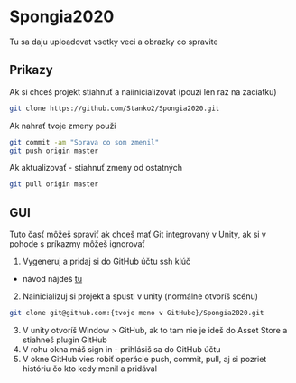# Spongia2020
Tu sa daju uploadovat vsetky veci a obrazky co spravite
## Prikazy
Ak si chceš projekt stiahnuť a naiinicializovat (pouzi len raz na zaciatku)
```bash
git clone https://github.com/Stanko2/Spongia2020.git
```
Ak nahrať tvoje zmeny použi
```bash
git commit -am "Sprava co som zmenil"
git push origin master
```
Ak aktualizovať - stiahnuť zmeny od ostatných
```bash
git pull origin master
```
## GUI
Tuto časť môžeš spraviť ak chceš mať Git integrovaný v Unity, ak si v pohode s príkazmy môžeš ignorovať
1. Vygeneruj a pridaj si do GitHub účtu ssh klúč
 - návod nájdeš [tu](https://docs.github.com/en/free-pro-team@latest/github/authenticating-to-github/generating-a-new-ssh-key-and-adding-it-to-the-ssh-agent)
2. Nainicializuj si projekt a spusti v unity (normálne otvoríš scénu)
```bash
git clone git@github.com:{tvoje meno v GitHube}/Spongia2020.git
```
3. V unity otvoríš Window > GitHub, ak to tam nie je ideš do Asset Store a stiahneš plugin GitHub
4. V rohu okna máš sign in - prihlásiš sa do GitHub účtu
5. V okne GitHub vies robiť operácie push, commit, pull, aj si pozriet históriu čo kto kedy menil a pridával
